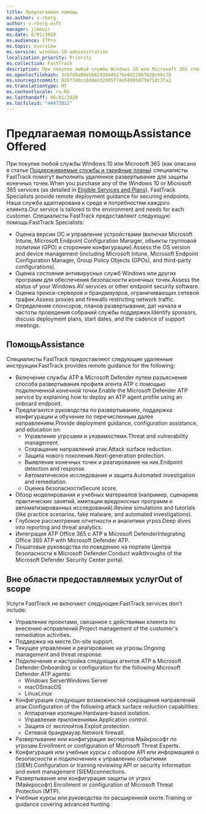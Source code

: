 ```yaml
---
title: Предлагаемая помощь
ms.author: v-rberg
author: v-rberg-msft
manager: jimmuir
ms.date: 6/01/2020
ms.audience: ITPro
ms.topic: overview
ms.service: windows-10-administration
localization_priority: Priority
ms.collection: FastTrack
description: При покупке любой службы Windows 10 или Microsoft 365 специалисты FastTrack помогут выполнить удаленное развертывание для защиты конечных точек. Наша служба адаптирована к среде и потребностям каждого клиента.
ms.openlocfilehash: 3cbfd8a00ebb829394d617be0d22867828c86c79
ms.sourcegitcommit: 826f140cc0ddee32005f74e5d995073af1dc3fa2
ms.translationtype: MT
ms.contentlocale: ru-RU
ms.lasthandoff: 06/01/2020
ms.locfileid: "44472012"
---
```

# <a name="assistance-offered"></a><span data-ttu-id="4d92d-104">Предлагаемая помощь</span><span class="sxs-lookup"><span data-stu-id="4d92d-104">Assistance Offered</span></span>  

<span data-ttu-id="4d92d-105">При покупке любой службы Windows 10 или Microsoft 365 (как описано в статье [Поддерживаемые службы и тарифные планы](M365-eligible-services-and-plans.md)) специалисты FastTrack помогут выполнить удаленное развертывание для защиты конечных точек.</span><span class="sxs-lookup"><span data-stu-id="4d92d-105">When you purchase any of the Windows 10 or Microsoft 365 services (as detailed in [Eligible Services and Plans](M365-eligible-services-and-plans.md)), FastTrack Specialists provide remote deployment guidance for securing endpoints.</span></span> <span data-ttu-id="4d92d-106">Наша служба адаптирована к среде и потребностям каждого клиента.</span><span class="sxs-lookup"><span data-stu-id="4d92d-106">Our service is tailored to the environment and needs for each customer.</span></span> <span data-ttu-id="4d92d-107">Специалисты FastTrack предоставляют следующую помощь:</span><span class="sxs-lookup"><span data-stu-id="4d92d-107">FastTrack Specialists:</span></span>
- <span data-ttu-id="4d92d-108">Оценка версии ОС и управление устройствами (включая Microsoft Intune, Microsoft Endpoint Configuration Manager, объекты групповой политики (GPO) и сторонние конфигурации).</span><span class="sxs-lookup"><span data-stu-id="4d92d-108">Assess the OS version and device management (including Microsoft Intune, Microsoft Endpoint Configuration Manager, Group Policy Objects (GPOs), and third-party configurations).</span></span>
- <span data-ttu-id="4d92d-109">Оценка состояния антивирусных служб Windows или других программ для обеспечения безопасности конечных точек.</span><span class="sxs-lookup"><span data-stu-id="4d92d-109">Assess the status of your Windows AV services or other endpoint security software.</span></span>
- <span data-ttu-id="4d92d-110">Оценка прокси-серверов и брандмауэров, ограничивающих сетевой трафик.</span><span class="sxs-lookup"><span data-stu-id="4d92d-110">Assess proxies and firewalls restricting network traffic.</span></span>
- <span data-ttu-id="4d92d-111">Определение спонсоров, планов развертывания, дат начала и частоты проведения собраний службы поддержки.</span><span class="sxs-lookup"><span data-stu-id="4d92d-111">Identify sponsors, discuss deployment plans, start dates, and the cadence of support meetings.</span></span>

## <a name="assistance"></a><span data-ttu-id="4d92d-112">Помощь</span><span class="sxs-lookup"><span data-stu-id="4d92d-112">Assistance</span></span>

<span data-ttu-id="4d92d-113">Специалисты FastTrack предоставляют следующие удаленные инструкции:</span><span class="sxs-lookup"><span data-stu-id="4d92d-113">FastTrack provides remote guidance for the following:</span></span>
- <span data-ttu-id="4d92d-114">Включение службы ATP в Microsoft Defender путем разъяснения способа развертывания профиля агента ATP с помощью подключенной конечной точки.</span><span class="sxs-lookup"><span data-stu-id="4d92d-114">Enable the Microsoft Defender ATP service by explaining how to deploy an ATP agent profile using an onboard endpoint.</span></span>
- <span data-ttu-id="4d92d-115">Предлагаются руководства по развертыванию, поддержка конфигурации и обучение по перечисленным далее направлениям.</span><span class="sxs-lookup"><span data-stu-id="4d92d-115">Provide deployment guidance, configuration assistance, and education on:</span></span>
    - <span data-ttu-id="4d92d-116">Управление угрозами и уязвимостями.</span><span class="sxs-lookup"><span data-stu-id="4d92d-116">Threat and vulnerability management.</span></span>
    - <span data-ttu-id="4d92d-117">Сокращение направлений атак.</span><span class="sxs-lookup"><span data-stu-id="4d92d-117">Attack surface reduction.</span></span>
    - <span data-ttu-id="4d92d-118">Защита нового поколения.</span><span class="sxs-lookup"><span data-stu-id="4d92d-118">Next-generation protection.</span></span>
    - <span data-ttu-id="4d92d-119">Выявление конечных точек и реагирование на них.</span><span class="sxs-lookup"><span data-stu-id="4d92d-119">Endpoint detection and response.</span></span>
    - <span data-ttu-id="4d92d-120">Автоматическое исследование и защита.</span><span class="sxs-lookup"><span data-stu-id="4d92d-120">Automated investigation and remediation.</span></span>
    - <span data-ttu-id="4d92d-121">Оценка безопасности</span><span class="sxs-lookup"><span data-stu-id="4d92d-121">Secure score.</span></span>
- <span data-ttu-id="4d92d-122">Обзор моделирования и учебных материалов (например, сценариев практических занятий, имитации вредоносных программ и автоматизированных исследований).</span><span class="sxs-lookup"><span data-stu-id="4d92d-122">Review simulations and tutorials (like practice scenarios, fake malware, and automated investigations).</span></span>
- <span data-ttu-id="4d92d-123">Глубокое рассмотрение отчетности и аналитики угроз.</span><span class="sxs-lookup"><span data-stu-id="4d92d-123">Deep dives into reporting and threat analytics.</span></span>
- <span data-ttu-id="4d92d-124">Интеграция ATP Office 365 с ATP в Microsoft Defender</span><span class="sxs-lookup"><span data-stu-id="4d92d-124">Integrating Office 365 ATP with Microsoft Defender ATP.</span></span>
- <span data-ttu-id="4d92d-125">Пошаговые руководства по поведению на портале Центра безопасности в Microsoft Defender.</span><span class="sxs-lookup"><span data-stu-id="4d92d-125">Conduct walkthroughs of the Microsoft Defender Security Center portal.</span></span>

## <a name="out-of-scope"></a><span data-ttu-id="4d92d-126">Вне области предоставляемых услуг</span><span class="sxs-lookup"><span data-stu-id="4d92d-126">Out of scope</span></span>

<span data-ttu-id="4d92d-127">Услуги FastTrack не включают следующее:</span><span class="sxs-lookup"><span data-stu-id="4d92d-127">FastTrack services don't include:</span></span>
- <span data-ttu-id="4d92d-128">Управление проектами, связанное с действиями клиента по внесению исправлений.</span><span class="sxs-lookup"><span data-stu-id="4d92d-128">Project management of the customer's remediation activities.</span></span>
- <span data-ttu-id="4d92d-129">Поддержка на месте.</span><span class="sxs-lookup"><span data-stu-id="4d92d-129">On-site support.</span></span>
- <span data-ttu-id="4d92d-130">Текущее управление и реагирование на угрозы.</span><span class="sxs-lookup"><span data-stu-id="4d92d-130">Ongoing management and threat response.</span></span>
- <span data-ttu-id="4d92d-131">Подключение и настройка следующих агентов ATP в Microsoft Defender:</span><span class="sxs-lookup"><span data-stu-id="4d92d-131">Onboarding or configuration for the following Microsoft Defender ATP agents:</span></span>
   - <span data-ttu-id="4d92d-132">Windows Server</span><span class="sxs-lookup"><span data-stu-id="4d92d-132">Windows Server</span></span>
   - <span data-ttu-id="4d92d-133">macOS</span><span class="sxs-lookup"><span data-stu-id="4d92d-133">macOS</span></span>
   - <span data-ttu-id="4d92d-134">Linux</span><span class="sxs-lookup"><span data-stu-id="4d92d-134">Linux</span></span>
- <span data-ttu-id="4d92d-135">Конфигурация следующих возможностей сокращения направлений атак:</span><span class="sxs-lookup"><span data-stu-id="4d92d-135">Configuration of the following attack surface reduction capabilities:</span></span>
    - <span data-ttu-id="4d92d-136">Аппаратная изоляция.</span><span class="sxs-lookup"><span data-stu-id="4d92d-136">Hardware-based isolation.</span></span>
    - <span data-ttu-id="4d92d-137">Управление приложениями.</span><span class="sxs-lookup"><span data-stu-id="4d92d-137">Application control.</span></span>
    - <span data-ttu-id="4d92d-138">Защита от эксплойтов.</span><span class="sxs-lookup"><span data-stu-id="4d92d-138">Exploit protection.</span></span>
    - <span data-ttu-id="4d92d-139">Сетевой брандмауэр.</span><span class="sxs-lookup"><span data-stu-id="4d92d-139">Network firewall.</span></span>
- <span data-ttu-id="4d92d-140">Развертывание или конфигурация экспертов Майкрософт по угрозам.</span><span class="sxs-lookup"><span data-stu-id="4d92d-140">Enrollment or configuration of Microsoft Threat Experts.</span></span>
- <span data-ttu-id="4d92d-141">Конфигурация или учебные курсы с обзором API или информацией о безопасности и подключениях к управлению событиями (SIEM).</span><span class="sxs-lookup"><span data-stu-id="4d92d-141">Configuration or training reviewing API or security information and event management (SIEM)connections.</span></span>
- <span data-ttu-id="4d92d-142">Развертывание или конфигурация защиты от угроз (Майкрософт).</span><span class="sxs-lookup"><span data-stu-id="4d92d-142">Enrollment or configuration of Microsoft Threat Protection (MTP).</span></span>
- <span data-ttu-id="4d92d-143">Учебные курсы или руководства по расширенной охоте.</span><span class="sxs-lookup"><span data-stu-id="4d92d-143">Training or guidance covering advanced hunting.</span></span>
